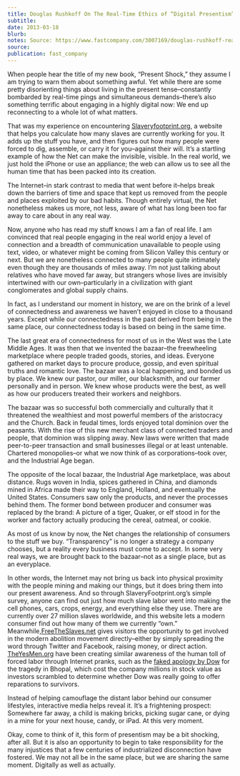```yaml
---
title: Douglas Rushkoff On The Real-Time Ethics of “Digital Presentism”
subtitle: 
date: 2013-03-18
blurb: 
notes: Source: https://www.fastcompany.com/3007169/douglas-rushkoff-real-time-ethics-digital-presentism
source: 
publication: fast_company
---
```


When people hear the title of my new book, “Present Shock,” they assume I am trying to warn them about something awful. Yet while there are some pretty disorienting things about living in the present tense–constantly bombarded by real-time pings and simultaneous demands–there’s also something terrific about engaging in a highly digital now: We end up reconnecting to a whole lot of what matters.

That was my experience on encountering [Slaveryfootprint.org](http://slaveryfootprint.org/), a website that helps you calculate how many slaves are currently working for you. It adds up the stuff you have, and then figures out how many people were forced to dig, assemble, or carry it for you–against their will. It’s a startling example of how the Net can make the invisible, visible. In the real world, we just hold the iPhone or use an appliance; the web can allow us to see all the human time that has been packed into its creation.

The Internet–in stark contrast to media that went before it–helps break down the barriers of time and space that kept us removed from the people and places exploited by our bad habits. Though entirely virtual, the Net nonetheless makes us more, not less, aware of what has long been too far away to care about in any real way.

Now, anyone who has read my stuff knows I am a fan of real life. I am convinced that real people engaging in the real world enjoy a level of connection and a breadth of communication unavailable to people using text, video, or whatever might be coming from Silicon Valley this century or next. But we are nonetheless connected to many people quite intimately even though they are thousands of miles away. I’m not just talking about relatives who have moved far away, but strangers whose lives are invisibly intertwined with our own–particularly in a civilization with giant conglomerates and global supply chains.

In fact, as I understand our moment in history, we are on the brink of a level of connectedness and awareness we haven’t enjoyed in close to a thousand years. Except while our connectedness in the past derived from being in the same place, our connectedness today is based on being in the same time.

The last great era of connectedness for most of us in the West was the Late Middle Ages. It was then that we invented the bazaar–the freewheeling marketplace where people traded goods, stories, and ideas. Everyone gathered on market days to procure produce, gossip, and even spiritual truths and romantic love. The bazaar was a local happening, and bonded us by place. We knew our pastor, our miller, our blacksmith, and our farmer personally and in person. We knew whose products were the best, as well as how our producers treated their workers and neighbors.

The bazaar was so successful both commercially and culturally that it threatened the wealthiest and most powerful members of the aristocracy and the Church. Back in feudal times, lords enjoyed total dominion over the peasants. With the rise of this new merchant class of connected traders and people, that dominion was slipping away. New laws were written that made peer-to-peer transaction and small businesses illegal or at least untenable. Chartered monopolies–or what we now think of as corporations–took over, and the Industrial Age began.

The opposite of the local bazaar, the Industrial Age marketplace, was about distance. Rugs woven in India, spices gathered in China, and diamonds mined in Africa made their way to England, Holland, and eventually the United States. Consumers saw only the products, and never the processes behind them. The former bond between producer and consumer was replaced by the brand: A picture of a tiger, Quaker, or elf stood in for the worker and factory actually producing the cereal, oatmeal, or cookie.

As most of us know by now, the Net changes the relationship of consumers to the stuff we buy. “Transparency” is no longer a strategy a company chooses, but a reality every business must come to accept. In some very real ways, we are brought back to the bazaar–not as a single place, but as an everyplace.

In other words, the Internet may not bring us back into physical proximity with the people mining and making our things, but it does bring them into our present awareness. And so through SlaveryFootprint.org’s simple survey, anyone can find out just how much slave labor went into making the cell phones, cars, crops, energy, and everything else they use. There are currently over 27 million slaves worldwide, and this website lets a modern consumer find out how many of them we currently “own.” Meanwhile,[FreeTheSlaves.net](http://freetheslaves.net/) gives visitors the opportunity to get involved in the modern abolition movement directly–either by simply spreading the word through Twitter and Facebook, raising money, or direct action. [TheYesMen.org](http://theyesmen.org/) have been creating similar awareness of the human toll of forced labor through Internet pranks, such as the [faked apology by Dow](http://theyesmen.org/hijinks/bbcbhopal) for the tragedy in Bhopal, which cost the company millions in stock value as investors scrambled to determine whether Dow was really going to offer reparations to survivors.

Instead of helping camouflage the distant labor behind our consumer lifestyles, interactive media helps reveal it. It’s a frightening prospect: Somewhere far away, a child is making bricks, picking sugar cane, or dying in a mine for your next house, candy, or iPad. At this very moment.

Okay, come to think of it, this form of presentism may be a bit shocking, after all. But it is also an opportunity to begin to take responsibility for the many injustices that a few centuries of industrialized disconnection have fostered. We may not all be in the same place, but we are sharing the same moment. Digitally as well as actually.
